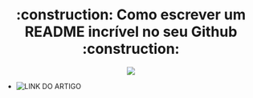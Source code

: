 <h1 align="center">:construction: Como escrever um README incrível no seu Github :construction:</h1>
<p align="center">
<img loading="lazy" src="http://img.shields.io/static/v1?label=STATUS&message=EM%20DESENVOLVIMENTO&color=GREEN&style=for-the-badge"/>
</p>

- ![LINK DO ARTIGO](https://www.alura.com.br/artigos/escrever-bom-readme)
